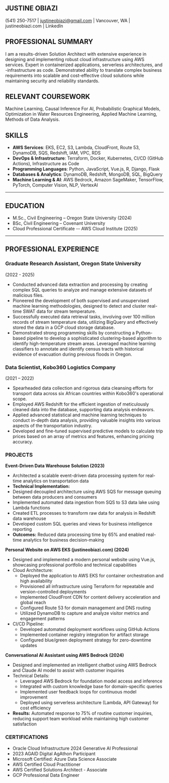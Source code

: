 ## JUSTINE OBIAZI

(541) 250-7517 | justineobiazi@gmail.com | Vancouver, WA | justineobiazi.com | LinkedIn

## PROFESSIONAL SUMMARY

I am a results-driven Solution Architect with extensive experience in designing and implementing robust cloud infrastructure using AWS services. Expert in containerized applications, serverless architectures, and -infrastructure as code. Demonstrated ability to translate complex business requirements into scalable and cost-effective cloud solutions while maintaining security and reliability standards.

## RELEVANT COURSEWORK
Machine Learning, Causal Inference For AI, Probabilistic Graphical Models, Optimization in Water Resources Engineering, Applied Machine Learning, Methods of Data Analysis.

## SKILLS
- **AWS Services**: EKS, EC2, S3, Lambda, CloudFront, Route 53, DynamoDB, SQS, Redshift, IAM, VPC, RDS
- **DevOps & Infrastructure**: Terraform, Docker, Kubernetes, CI/CD (GitHub Actions), Infrastructure as Code
- **Programming Languages**: Python, JavaScript, Vue.js, R, Django, Flask
- **Databases & Analytics**: DynamoDB, Redshift, MongoDB, SQL, BigQuery
- **Machine Learning & AI**: AWS Bedrock, Amazon SageMaker, TensorFlow, PyTorch, Computer Vision, NLP, VertexAI
---
## EDUCATION
- M.Sc., Civil Engineering – Oregon State University (2024)
- BSc, Civil Engineering – Covenant University
- Cloud Professional Certificate -- AWS Cloud Institute (2025)
---
## PROFESSIONAL EXPERIENCE
### Graduate Research Assistant, Oregon State University
(2022 - 2025)

- Conducted advanced data extraction and processing by creating complex SQL queries to analyze and manage extensive datasets of malicious files.
- Pioneered the development of both supervised and unsupervised machine learning methodologies, designed to detect and cluster real-time SWAT data for stream temperature.
- Successfully executed data retrieval tasks, involving over 100 million records of stream temperature data, utilizing BigQuery and effectively stored the data in a GCP cloud storage database.
- Demonstrated strong programming skills by constructing a Python-based pipeline to develop a sophisticated clustering-based algorithm to identify high-temperature stream areas.
Leveraged machine learning classifiers to annotate and identify census tracts with historical evidence of evacuation during previous floods in Oregon.

### Data Scientist, Kobo360 Logistics Company 
(2021 – 2022)
- Spearheaded data collection and rigorous data cleansing efforts for transport data across six African countries within Kobo360's operational scope.
- Employed AWS Redshift for the efficient ingestion of meticulously cleaned data into the database, supporting data analysis endeavors.
- Applied advanced statistical and machine learning techniques to conduct in-depth data analysis, providing valuable insights into various aspects of the transportation industry.
- Developed and fine-tuned supervised predictive models to calculate trip prices based on an array of metrics and features, enhancing pricing accuracy.



### PROJECTS
**Event-Driven Data Warehouse Solution (2023)**

- Architected a scalable event-driven data processing system for real-time analytics on transportation data
- **Technical Implementation:**
 - Designed decoupled architecture using AWS SQS for message queuing between data producers and consumers
 - Implemented automated data ingestion from SQS to S3 data lake using Lambda functions
 - Created ETL processes to transform raw data for analysis in Redshift data warehouse
 -  Developed custom SQL queries and views for business intelligence reporting
- **Outcomes:** Reduced data processing time by 65% and enabled real-time analytics for business decision-making

**Personal Website on AWS EKS (justineobiazi.com) (2024)**

- Designed and implemented a modern personal website using Vue.js, showcasing professional portfolio and technical capabilities
- Cloud Architecture:
  - Deployed the application to AWS EKS for container orchestration and high availability
  - Provisioned all infrastructure using Terraform for repeatable and version-controlled deployments
  - Implemented CloudFront CDN for content delivery acceleration and global reach
  - Configured Route 53 for domain management and DNS routing
  - Utilized DynamoDB to capture and analyze visitor metrics and engagement patterns
- CI/CD Pipeline:
  - Developed automated deployment workflows using GitHub Actions
  - Implemented container registry integration for artifact storage
  - Configured blue/green deployment strategy for zero-downtime updates

**Conversational AI Assistant using AWS Bedrock (2024)**

- Designed and implemented an intelligent chatbot using AWS Bedrock and Claude AI model to assist with customer inquiries
- Technical Details:
  - Leveraged AWS Bedrock for foundation model access and inference
  - Integrated with custom knowledge base for domain-specific queries
  - Implemented user feedback loops for continuous model improvement
  - Deployed using serverless architecture (Lambda, API Gateway) for cost efficiency
- **Results:** Automated response to 75% of routine customer inquiries, reducing support team workload while maintaining high customer satisfaction

### CERTIFICATIONS

- Oracle Cloud Infrastructure 2024 Generative AI Professional
- 2023 AGAID Digital AgAthon Participant
- Microsoft Certified: Azure Data Science Associate
- AWS Certified Cloud Practitioner
- AWS Certified Solutions Architect - Associate
- GCP Professional Data Engineer

